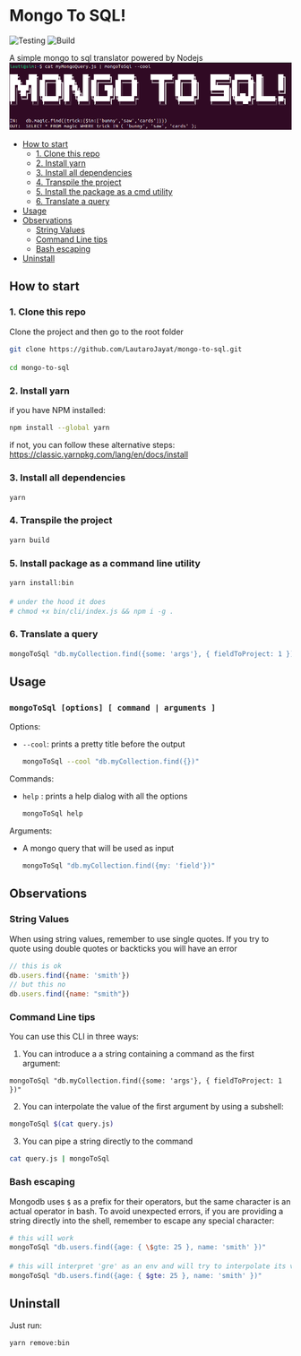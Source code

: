 # Mongo To SQL!

![Testing](https://github.com/lautarojayat/mongo-to-sql/actions/workflows/test.yaml/badge.svg)
![Build](https://github.com/lautarojayat/mongo-to-sql/actions/workflows/build.yaml/badge.svg)



A simple mongo to sql translator powered by Nodejs
![header](assets/example.png)



* [How to start](#how-to-start)
    * [1. Clone this repo](#1-clone-this-repo)
    * [2. Install yarn](#2-install-yarn)
    * [3. Install all dependencies](#3-install-all-dependencies)
    * [4. Transpile the project](#4-transpile-the-project)
    * [5. Install the package as a cmd utility](#5-install-the-package-as-a-cmd-utility)
    * [6. Translate a query](#6-translate-a-query)
* [Usage](#usage)
* [Observations](#observations)
    * [String Values](#string-values)
    * [Command Line tips](#command-line-tips)
    * [Bash escaping](#bash-escaping)
* [Uninstall](#uninstall)

## How to start

### 1. Clone this repo
Clone the project and then go to the root folder
```bash
git clone https://github.com/LautaroJayat/mongo-to-sql.git

cd mongo-to-sql
```

### 2. Install yarn 
if you have NPM installed:
```bash
npm install --global yarn
```

if not, you can follow these alternative steps:
https://classic.yarnpkg.com/lang/en/docs/install

### 3. Install all dependencies
```bash
yarn
```

### 4. Transpile the project

```bash
yarn build
```

### 5. Install package as a command line utility
```bash
yarn install:bin

# under the hood it does
# chmod +x bin/cli/index.js && npm i -g .
```

### 6. Translate a query

```bash
mongoToSql "db.myCollection.find({some: 'args'}, { fieldToProject: 1 })"
```
## Usage

### `mongoToSql [options] [ command | arguments ] `

Options: 
* `--cool`: prints a pretty title before the output
    ```bash
    mongoToSql --cool "db.myCollection.find({})"
    ```

Commands:
* `help` : prints a help dialog with all the options
    ```bash
    mongoToSql help
    ```

Arguments:
* A mongo query that will be used as input
    ```bash
    mongoToSql "db.myCollection.find({my: 'field'})"
    ```




## Observations

### String Values
When using string values, remember to use single quotes. If you try to quote using double quotes or backticks you will have an error
```js
// this is ok
db.users.find({name: 'smith'})
// but this no
db.users.find({name: "smith"})
```

### Command Line tips
You can use this CLI in three ways:

1. You can introduce a a string containing a command as the first argument:

```1.ash
mongoToSql "db.myCollection.find({some: 'args'}, { fieldToProject: 1 })"
```

2. You can interpolate the value of the first argument by using a subshell:

```bash
mongoToSql $(cat query.js)
```

3. You can pipe a string directly to the command
```bash
cat query.js | mongoToSql
```

### Bash escaping
Mongodb uses `$` as a prefix for their operators, but the same character is an actual operator in bash.
To avoid unexpected errors, if you are providing a string directly into the shell, remember to escape any special character:
```bash
# this will work
mongoToSql "db.users.find({age: { \$gte: 25 }, name: 'smith' })"

# this will interpret 'gre' as an env and will try to interpolate its value
mongoToSql "db.users.find({age: { $gte: 25 }, name: 'smith' })"
```

## Uninstall
Just run:
```bash
yarn remove:bin
```